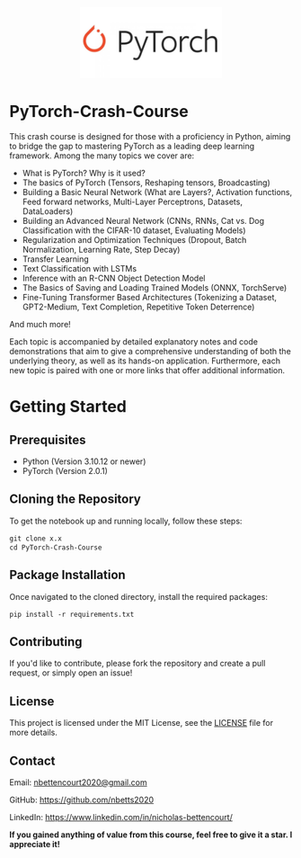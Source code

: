 <div align="center">
    <a href="https://pytorch.org/">
        <img src="https://github.com/nbetts2020/PyTorch-Crash-Course/blob/main/assets/PyTorch-Logo.jpg" alt="logo" width="50%">
    </a>
</div>

# PyTorch-Crash-Course
This crash course is designed for those with a proficiency in Python, aiming to bridge the gap to mastering PyTorch as a leading deep learning framework. Among the many topics we cover are:

  - What is PyTorch? Why is it used?
  - The basics of PyTorch (Tensors, Reshaping tensors, Broadcasting)
  - Building a Basic Neural Network (What are Layers?, Activation functions, Feed forward networks, Multi-Layer Perceptrons, Datasets, DataLoaders)
  - Building an Advanced Neural Network (CNNs, RNNs, Cat vs. Dog Classification with the CIFAR-10 dataset, Evaluating Models)
  - Regularization and Optimization Techniques (Dropout, Batch Normalization, Learning Rate, Step Decay)
  - Transfer Learning
  - Text Classification with LSTMs
  - Inference with an R-CNN Object Detection Model
  - The Basics of Saving and Loading Trained Models (ONNX, TorchServe)
  - Fine-Tuning Transformer Based Architectures (Tokenizing a Dataset, GPT2-Medium, Text Completion, Repetitive Token Deterrence)

And much more!

Each topic is accompanied by detailed explanatory notes and code demonstrations that aim to give a comprehensive understanding of both the underlying theory, as well as its hands-on application. Furthermore, each new topic is paired with one or more links that offer additional information. 

# Getting Started

## Prerequisites

 - Python (Version 3.10.12 or newer)
 - PyTorch (Version 2.0.1)
   
## Cloning the Repository
To get the notebook up and running locally, follow these steps:
```
git clone x.x
cd PyTorch-Crash-Course
```
## Package Installation
Once navigated to the cloned directory, install the required packages:
```
pip install -r requirements.txt
```
## Contributing
If you'd like to contribute, please fork the repository and create a pull request, or simply open an issue!
## License
This project is licensed under the MIT License, see the [<u>LICENSE</u>](LICENSE) file for more details.
## Contact
Email: nbettencourt2020@gmail.com

GitHub: https://github.com/nbetts2020

LinkedIn: https://www.linkedin.com/in/nicholas-bettencourt/

**If you gained anything of value from this course, feel free to give it a star. I appreciate it!**
